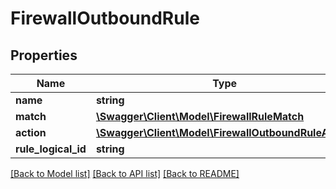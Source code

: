 # FirewallOutboundRule

## Properties
Name | Type | Description | Notes
------------ | ------------- | ------------- | -------------
**name** | **string** |  | [optional] 
**match** | [**\Swagger\Client\Model\FirewallRuleMatch**](FirewallRuleMatch.md) |  | 
**action** | [**\Swagger\Client\Model\FirewallOutboundRuleAction**](FirewallOutboundRuleAction.md) |  | 
**rule_logical_id** | **string** |  | [optional] 

[[Back to Model list]](../README.md#documentation-for-models) [[Back to API list]](../README.md#documentation-for-api-endpoints) [[Back to README]](../README.md)


